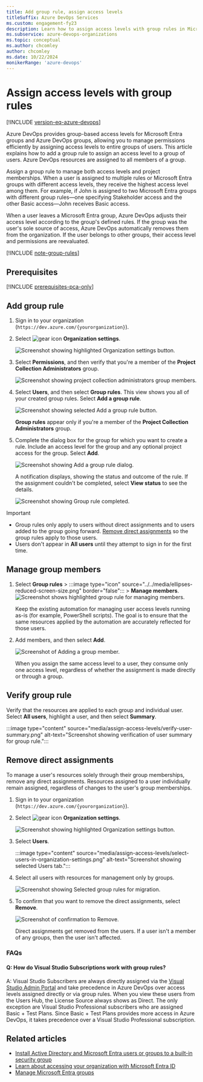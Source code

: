 ```yaml
---
title: Add group rule, assign access levels
titleSuffix: Azure DevOps Services
ms.custom: engagement-fy23
description: Learn how to assign access levels with group rules in Microsoft Entra ID and Azure DevOps.
ms.subservice: azure-devops-organizations
ms.topic: conceptual
ms.author: chcomley
author: chcomley
ms.date: 10/22/2024
monikerRange: 'azure-devops'
---
```


# Assign access levels with group rules

[!INCLUDE [version-eq-azure-devops](../../includes/version-eq-azure-devops.md)]

Azure DevOps provides group-based access levels for Microsoft Entra groups and Azure DevOps groups, allowing you to manage permissions efficiently by assigning access levels to entire groups of users. This article explains how to add a group rule to assign an access level to a group of users. Azure DevOps resources are assigned to all members of a group.

Assign a group rule to manage both access levels and project memberships. When a user is assigned to multiple rules or Microsoft Entra groups with different access levels, they receive the highest access level among them. For example, if John is assigned to two Microsoft Entra groups with different group rules—one specifying Stakeholder access and the other Basic access—John receives Basic access.

When a user leaves a Microsoft Entra group, Azure DevOps adjusts their access level according to the group's defined rules. If the group was the user's sole source of access, Azure DevOps automatically removes them from the organization. If the user belongs to other groups, their access level and permissions are reevaluated.

[!INCLUDE [note-group-rules](../security/includes/note-group-rules.md)]

## Prerequisites

[!INCLUDE [prerequisites-pca-only](../../includes/prerequisites-pca-only.md)]

## Add group rule

1. Sign in to your organization (```https://dev.azure.com/{yourorganization}```).

2. Select ![gear icon](../../media/icons/gear-icon.png) **Organization settings**.

   ![Screenshot showing highlighted Organization settings button.](../../media/settings/open-admin-settings-vert.png)

3. Select **Permissions**, and then verify that you're a member of the **Project Collection Administrators** group.

   ![Screenshot showing project collection administrators group members.](media/assign-access-levels/project-collection-administrators-group-members-new.png)

4. Select **Users**, and then select **Group rules**. This view shows you all of your created group rules. Select **Add a group rule**.

   ![Screenshot showing selected Add a group rule button.](media/manage-group-licensing/add-group-rule.png)

	**Group rules** appear only if you're a member of the **Project Collection Administrators** group.  

5. Complete the dialog box for the group for which you want to create a rule. Include an access level for the group and any optional project access for the group. Select **Add**.

   ![Screenshot showing Add a group rule dialog.](media/assign-access-levels/add-group-rule-dialog-new.png)

   A notification displays, showing the status and outcome of the rule. If the assignment couldn't be completed, select **View status** to see the details.

   ![Screenshot showing Group rule completed.](media/assign-access-levels/group-rule-completed-successfully.png)

> [!IMPORTANT]
> - Group rules only apply to users without direct assignments and to users added to the group going forward. [Remove direct assignments](#remove-direct-assignments) so the group rules apply to those users.
> - Users don't appear in **All users** until they attempt to sign in for the first time.

## Manage group members

1. Select **Group rules** > :::image type="icon" source="../../media/ellipses-reduced-screen-size.png" border="false"::: > **Manage members**.
   ![Screenshot shows highlighted group rule for managing members.](media/migrate-to-group-based-resource-management/highlight-rule-choose-manage-members.png)

   Keep the existing automation for managing user access levels running as-is (for example, PowerShell scripts). The goal is to ensure that the same resources applied by the automation are accurately reflected for those users.

2. Add members, and then select **Add**.

   ![Screenshot of Adding a group member.](media/migrate-to-group-based-resource-management/add-group-members.png)

   When you assign the same access level to a user, they consume only one access level, regardless of whether the assignment is made directly or through a group.

## Verify group rule

Verify that the resources are applied to each group and individual user. Select **All users**, highlight a user, and then select **Summary**.

:::image type="content" source="media/assign-access-levels/verify-user-summary.png" alt-text="Screenshot showing verification of user summary for group rule.":::

## Remove direct assignments

To manage a user's resources solely through their group memberships, remove any direct assignments. Resources assigned to a user individually remain assigned, regardless of changes to the user's group memberships.

1. Sign in to your organization (```https://dev.azure.com/{yourorganization}```).

2. Select ![gear icon](../../media/icons/gear-icon.png) **Organization settings**.

   ![Screenshot showing highlighted Organization settings button.](../../media/settings/open-admin-settings-vert.png)

3. Select **Users**.

   :::image type="content" source="media/assign-access-levels/select-users-in-organization-settings.png" alt-text="Screenshot showing selected Users tab.":::

4. Select all users with resources for management only by groups.

   ![Screenshot showing Selected group rules for migration.](media/remove-direct-assignments/choose-remove-direct-assignments-preview.png)

5. To confirm that you want to remove the direct assignments, select **Remove**.

   ![Screenshot of confirmation to Remove.](media/remove-direct-assignments/confirm-removal-of-direct-assignments.png)

   Direct assignments get removed from the users. If a user isn't a member of any groups, then the user isn't affected.

### FAQs

<a id="more-information"></a>

#### Q: How do Visual Studio Subscriptions work with group rules?

A: Visual Studio Subscribers are always directly assigned via the [Visual Studio Admin Portal](https://manage.visualstudio.com/) and take precedence in Azure DevOps over access levels assigned directly or via group rules. When you view these users from the Users Hub, the License Source always shows as Direct. The only exception are Visual Studio Professional subscribers who are assigned Basic + Test Plans. Since Basic + Test Plans provides more access in Azure DevOps, it takes precedence over a Visual Studio Professional subscription.

## Related articles

* [Install Active Directory and Microsoft Entra users or groups to a built-in security group](../security/add-ad-aad-built-in-security-groups.md)
* [Learn about accessing your organization with Microsoft Entra ID](access-with-azure-ad.md)
* [Manage Microsoft Entra groups](manage-azure-active-directory-groups.md)
